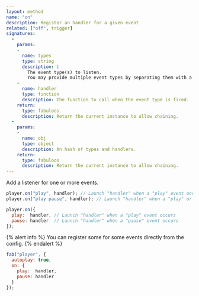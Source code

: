 ```yaml
---
layout: method
name: "on"
description: Register an handler for a given event
related: ["off", trigger]
signatures:
  -
    params:
    -
      name: types
      type: string
      description: |
        The event type(s) to listen.
        You may provide multiple event types by separating them with a space.
    -
      name: handler
      type: function
      description: The function to call when the event type is fired.
    return:
      type: fabuloos
      description: Return the current instance to allow chaining.
  -
    params:
    -
      name: obj
      type: object
      description: An hash of types and handlers.
    return:
      type: fabuloos
      description: Return the current instance to allow chaining.
---
```


Add a listener for one or more events.

```js
player.on("play", handler); // Launch "handler" when a "play" event occurs
player.on("play pause", handler); // Launch "handler" when a "play" or "pause" event occurs

player.on({
  play:  handler, // Launch "handler" when a "play" event occurs
  pause: handler  // Launch "handler" when a "pause" event occurs
});
```

{% alert info %}
You can register some for some events directly from the config.
{% endalert %}

```js
fab("player", {
  autoplay: true,
  on: {
    play:  handler,
    pause: handler
  }
});
```